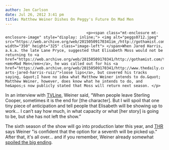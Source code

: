 ```yaml
---
author: Jen Carlson
date: Jul 26, 2012 3:41 pm
title: Matthew Weiner Dishes On Peggy's Future On Mad Men
---
```


	
										<p><span class="mt-enclosure mt-enclosure-image" style="display: inline;"> <img alt="peggs0712.jpeg" src="https://web.archive.org/web/20150509170341im_/http://gothamist.com/attachments/arts_jen/peggs0712.jpeg" width="350" height="325" class="image-left"> </span>When Jared Harris, a.k.a. the late Lane Pryce, suggested that Elisabeth Moss would not be returning to <a href="https://web.archive.org/web/20150509170341/http://gothamist.com/tags/madmen"><em>Mad Men</em></a>, he was called out for his <a href="https://web.archive.org/web/20150509170341/http://www.thedaily.com/page/2012/06/05/060512-arts-jared-harris-ruiz/">loose lips</a>, but covered his tracks saying, &quot;I have no idea what Matthew Weiner intends to do.&quot; Matthew Weiner, however, does know what he intends to do, and he&apos;s now publicly stated that Moss will return next season. </p>

<p>In an interview with <a href="https://web.archive.org/web/20150509170341/http://tvline.com/2012/07/26/mad-men-matt-weiner-peggy-megan-season-7/">TVLine</a>, Weiner said, &#x201C;When people leave Sterling Cooper, sometimes it is the end for [the character]. But I will spoil that one tiny piece of anticipation and tell people that Elisabeth will be showing up to work... I can&#x2019;t say how much, in what capacity or what [her story] is going to be, but she has not left the show.&#x201D;</p>

<p>The sixth season of the show will go into production later this year, and <a href="https://web.archive.org/web/20150509170341/http://www.hollywoodreporter.com/live-feed/mad-men-season-6-matthew-weiner-elisabeth-moss-354929">THR</a> says Weiner &quot;is confident that the option for a seventh will be picked up.&quot; After that, it&apos;s all over... and if you remember, Weiner already somewhat <a href="https://web.archive.org/web/20150509170341/http://gothamist.com/2011/11/14/matthew_weiner_already_knows_how_ma.php">spoiled the big ending</a>.</p>					
										
									
				